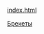 [index.html](https://rbakirovv.github.io/ortodont.pro.local/index.html)

[Брекеты](https://rbakirovv.github.io/ortodont.pro.local/brekety/metallicheskie/index.html)